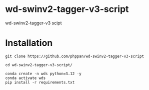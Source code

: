 # wd-swinv2-tagger-v3-script
wd-swinv2-tagger-v3 scipt

# Installation
```
git clone https://github.com/phppan/wd-swinv2-tagger-v3-script

cd wd-swinv2-tagger-v3-script/

conda create -n wds python=3.12 -y
conda activate wds
pip install -r requirements.txt 



```
